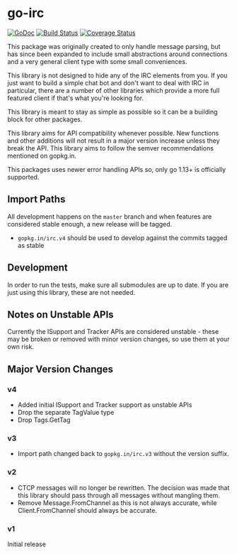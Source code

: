 # go-irc

[![GoDoc](https://img.shields.io/badge/doc-GoDoc-blue.svg)](https://godoc.org/github.com/go-irc/irc)
[![Build Status](https://img.shields.io/github/workflow/status/go-irc/irc/CI.svg)](https://github.com/go-irc/irc/actions)
[![Coverage Status](https://img.shields.io/coveralls/go-irc/irc.svg)](https://coveralls.io/github/go-irc/irc?branch=master)

This package was originally created to only handle message parsing, but has since been expanded to include small abstractions around connections and a very general client type with some small conveniences.

This library is not designed to hide any of the IRC elements from you. If you just want to build a simple chat bot and don't want to deal with IRC in particular, there are a number of other libraries which provide a more full featured client if that's what you're looking for.

This library is meant to stay as simple as possible so it can be a building block for other packages.

This library aims for API compatibility whenever possible. New functions and other additions will not result in a major version increase unless they break the API. This library aims to follow the semver recommendations mentioned on gopkg.in.

This packages uses newer error handling APIs so, only go 1.13+ is officially supported.

## Import Paths

All development happens on the `master` branch and when features are considered stable enough, a new release will be tagged.

* `gopkg.in/irc.v4` should be used to develop against the commits tagged as stable

## Development

In order to run the tests, make sure all submodules are up to date. If you are just using this library, these are not needed.

## Notes on Unstable APIs

Currently the ISupport and Tracker APIs are considered unstable - these may be broken or removed with minor version changes, so use them at your own risk.

## Major Version Changes

### v4

- Added initial ISupport and Tracker support as unstable APIs
- Drop the separate TagValue type
- Drop Tags.GetTag

### v3

- Import path changed back to `gopkg.in/irc.v3` without the version suffix.

### v2

- CTCP messages will no longer be rewritten. The decision was made that this library should pass through all messages without mangling them.
- Remove Message.FromChannel as this is not always accurate, while Client.FromChannel should always be accurate.

### v1

Initial release
